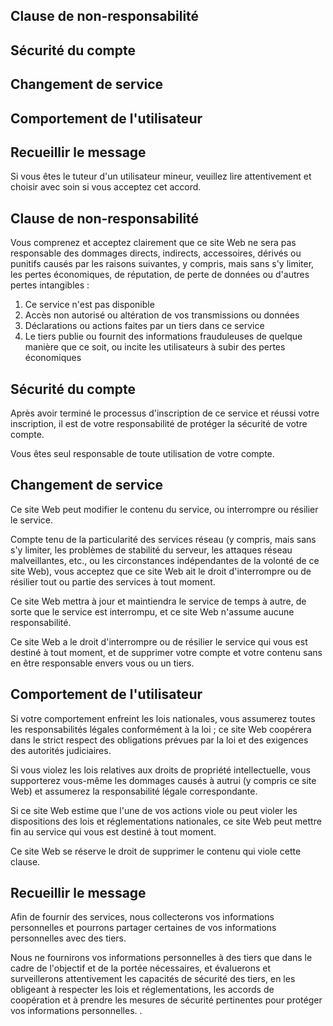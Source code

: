 ## Clause de non-responsabilité

## Sécurité du compte

## Changement de service

## Comportement de l'utilisateur

## Recueillir le message

Si vous êtes le tuteur d'un utilisateur mineur, veuillez lire attentivement et choisir avec soin si vous acceptez cet accord.

## Clause de non-responsabilité

Vous comprenez et acceptez clairement que ce site Web ne sera pas responsable des dommages directs, indirects, accessoires, dérivés ou punitifs causés par les raisons suivantes, y compris, mais sans s'y limiter, les pertes économiques, de réputation, de perte de données ou d'autres pertes intangibles :

1. Ce service n'est pas disponible
1. Accès non autorisé ou altération de vos transmissions ou données
1. Déclarations ou actions faites par un tiers dans ce service
1. Le tiers publie ou fournit des informations frauduleuses de quelque manière que ce soit, ou incite les utilisateurs à subir des pertes économiques

## Sécurité du compte

Après avoir terminé le processus d'inscription de ce service et réussi votre inscription, il est de votre responsabilité de protéger la sécurité de votre compte.

Vous êtes seul responsable de toute utilisation de votre compte.

## Changement de service

Ce site Web peut modifier le contenu du service, ou interrompre ou résilier le service.

Compte tenu de la particularité des services réseau (y compris, mais sans s'y limiter, les problèmes de stabilité du serveur, les attaques réseau malveillantes, etc., ou les circonstances indépendantes de la volonté de ce site Web), vous acceptez que ce site Web ait le droit d'interrompre ou de résilier tout ou partie des services à tout moment.

Ce site Web mettra à jour et maintiendra le service de temps à autre, de sorte que le service est interrompu, et ce site Web n'assume aucune responsabilité.

Ce site Web a le droit d'interrompre ou de résilier le service qui vous est destiné à tout moment, et de supprimer votre compte et votre contenu sans en être responsable envers vous ou un tiers.

## Comportement de l'utilisateur

Si votre comportement enfreint les lois nationales, vous assumerez toutes les responsabilités légales conformément à la loi ; ce site Web coopérera dans le strict respect des obligations prévues par la loi et des exigences des autorités judiciaires.

Si vous violez les lois relatives aux droits de propriété intellectuelle, vous supporterez vous-même les dommages causés à autrui (y compris ce site Web) et assumerez la responsabilité légale correspondante.

Si ce site Web estime que l'une de vos actions viole ou peut violer les dispositions des lois et réglementations nationales, ce site Web peut mettre fin au service qui vous est destiné à tout moment.

Ce site Web se réserve le droit de supprimer le contenu qui viole cette clause.

## Recueillir le message

Afin de fournir des services, nous collecterons vos informations personnelles et pourrons partager certaines de vos informations personnelles avec des tiers.

Nous ne fournirons vos informations personnelles à des tiers que dans le cadre de l'objectif et de la portée nécessaires, et évaluerons et surveillerons attentivement les capacités de sécurité des tiers, en les obligeant à respecter les lois et réglementations, les accords de coopération et à prendre les mesures de sécurité pertinentes pour protéger vos informations personnelles. .
